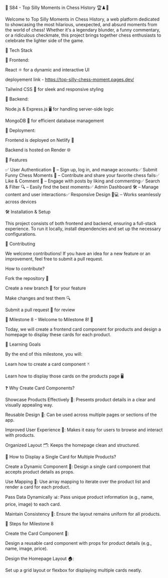 📌 S84 - Top Silly Moments in Chess History 🏆♟️🤣

Welcome to Top Silly Moments in Chess History, a web platform dedicated to showcasing the most hilarious, unexpected, and absurd moments from the world of chess! Whether it's a legendary blunder, a funny commentary, or a ridiculous checkmate, this project brings together chess enthusiasts to celebrate the lighter side of the game.

🚀 Tech Stack

🔹 Frontend:

React ⚛️ for a dynamic and interactive UI

deployement link - https://top-silly-chess-moment.pages.dev/

Tailwind CSS 🎨 for sleek and responsive styling

🔹 Backend:

Node.js & Express.js 🖥️ for handling server-side logic

MongoDB 🍃 for efficient database management

🔹 Deployment:

Frontend is deployed on Netlify 🚀

Backend is hosted on Render 🌐

🎯 Features

✅ User Authentication 🔐 – Sign up, log in, and manage accounts✅ Submit Funny Chess Moments 📝 – Contribute and share your favorite chess fails✅ Like & Comment 💬 – Engage with posts by liking and commenting✅ Search & Filter 🔍 – Easily find the best moments✅ Admin Dashboard 🛠️ – Manage content and user interactions✅ Responsive Design 📱💻 – Works seamlessly across devices

🛠️ Installation & Setup

This project consists of both frontend and backend, ensuring a full-stack experience. To run it locally, install dependencies and set up the necessary configurations.

🤝 Contributing

We welcome contributions! If you have an idea for a new feature or an improvement, feel free to submit a pull request.

How to contribute?

Fork the repository 🍴

Create a new branch 🌱 for your feature

Make changes and test them 🔍

Submit a pull request 🔄 for review

🌟 Milestone 8 - Welcome to Milestone 8! 🌟

Today, we will create a frontend card component for products and design a homepage to display these cards for each product.

🎯 Learning Goals

By the end of this milestone, you will:

Learn how to create a card component 🃏

Learn how to display those cards on the products page 🖥️

❓ Why Create Card Components?

Showcase Products Effectively 🏪: Presents product details in a clear and visually appealing way.

Reusable Design 🔁: Can be used across multiple pages or sections of the app.

Improved User Experience 🎉: Makes it easy for users to browse and interact with products.

Organized Layout 🗂️: Keeps the homepage clean and structured.

🔄 How to Display a Single Card for Multiple Products?

Create a Dynamic Component 🧩: Design a single card component that accepts product details as props.

Use Mapping 🔄: Use array mapping to iterate over the product list and render a card for each product.

Pass Data Dynamically 📊: Pass unique product information (e.g., name, price, image) to each card.

Maintain Consistency 🎨: Ensure the layout remains uniform for all products.

📝 Steps for Milestone 8

Create the Card Component 🎴:

Design a reusable card component with props for product details (e.g., name, image, price).

Design the Homepage Layout 🏠:

Set up a grid layout or flexbox for displaying multiple cards neatly.
